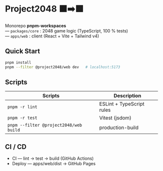 # Project2048 🟫➡️🟩

Monorepo **pnpm-workspaces**  
— `packages/core` : 2048 game logic (TypeScript, 100 % tests)  
— `apps/web`     : client (React + Vite + Tailwind v4)

## Quick Start

```bash
pnpm install
pnpm --filter @project2048/web dev   # localhost:5173
```

## Scripts

| Scripts | Description |
|-------------|-------------|
| `pnpm -r lint` | ESLint + TypeScript rules |
| `pnpm -r test` | Vitest (jsdom) |
| `pnpm --filter @project2048/web build` | production-build |


## CI / CD

- CI — lint → test → build (GitHub Actions)
- Deploy — apps/web/dist → GitHub Pages

